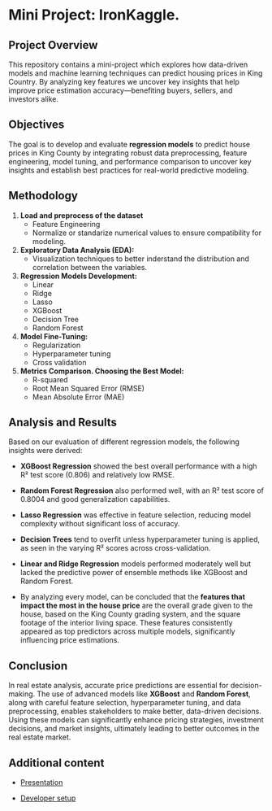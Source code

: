 # Mini Project: IronKaggle. 

## Project Overview

This repository contains a mini-project which explores how data-driven models and machine learning techniques can predict housing prices in King Country. By analyzing key features we uncover key insights that help improve price estimation accuracy—benefiting buyers, sellers, and investors alike.

## Objectives 

The goal is to develop and evaluate **regression models** to predict house prices in King County by integrating robust data preprocessing, feature engineering, model tuning, and performance comparison to uncover key insights and establish best practices for real-world predictive modeling.

## Methodology

1. **Load and preprocess of the dataset**
    - Feature Engineering
    - Normalize or standarize numerical values to ensure compatibility for modeling.
2. **Exploratory Data Analysis (EDA):**
    - Visualization techniques to better inderstand the distribution and correlation between the variables.
3. **Regression Models Development:**
    - Linear 
    - Ridge
    - Lasso
    - XGBoost
    - Decision Tree
    - Random Forest
4. **Model Fine-Tuning:**
    - Regularization
    - Hyperparameter tuning
    - Cross validation
5. **Metrics Comparison. Choosing the Best Model:**
    - R-squared
    - Root Mean Squared Error (RMSE)
    - Mean Absolute Error (MAE)

## Analysis and Results
Based on our evaluation of different regression models, the following insights were derived:

- **XGBoost Regression** showed the best overall performance with a high R² test score (0.806) and relatively low RMSE.

- **Random Forest Regression** also performed well, with an R² test score of 0.8004 and good generalization capabilities.

- **Lasso Regression** was effective in feature selection, reducing model complexity without significant loss of accuracy.

- **Decision Trees** tend to overfit unless hyperparameter tuning is applied, as seen in the varying R² scores across cross-validation.

- **Linear and Ridge Regression** models performed moderately well but lacked the predictive power of ensemble methods like XGBoost and Random Forest.

- By analyzing every model, can be concluded that the **features that impact the most in the house price** are the overall grade given to the house, based on the King County grading system, and the square footage of the interior living space. These features consistently appeared as top predictors across multiple models, significantly influencing price estimations.

## Conclusion

In real estate analysis, accurate price predictions are essential for decision-making. The use of advanced models like **XGBoost** and **Random Forest**, along with careful feature selection, hyperparameter tuning, and data preprocessing, enables stakeholders to make better, data-driven decisions. Using these models can significantly enhance pricing strategies, investment decisions, and market insights, ultimately leading to better outcomes in the real estate market.

## Additional content

- [Presentation](./Presented_by_Gryffindor.pdf)

- [Developer setup](./docs/setup.md)